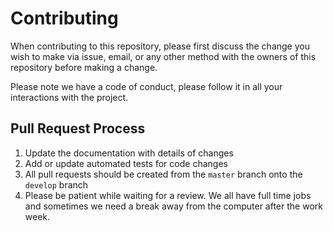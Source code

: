 # Contributing

When contributing to this repository, please first discuss the change you wish to make via issue,
email, or any other method with the owners of this repository before making a change. 

Please note we have a code of conduct, please follow it in all your interactions with the project.

## Pull Request Process

1. Update the documentation with details of changes
2. Add or update automated tests for code changes
3. All pull requests should be created from the `master` branch onto the `develop` branch
4. Please be patient while waiting for a review. We all have full time jobs and sometimes we need a break away from the computer after the work week. 
